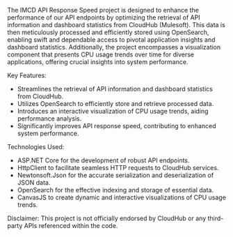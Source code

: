 The IMCD API Response Speed project is designed to enhance the performance of our API endpoints by optimizing the retrieval of API information and dashboard statistics from CloudHub (Mulesoft). This data is then meticulously processed and efficiently stored using OpenSearch, enabling swift and dependable access to pivotal application insights and dashboard statistics. Additionally, the project encompasses a visualization component that presents CPU usage trends over time for diverse applications, offering crucial insights into system performance.

Key Features:
- Streamlines the retrieval of API information and dashboard statistics from CloudHub.
- Utilizes OpenSearch to efficiently store and retrieve processed data.
- Introduces an interactive visualization of CPU usage trends, aiding performance analysis.
- Significantly improves API response speed, contributing to enhanced system performance.

Technologies Used:
- ASP.NET Core for the development of robust API endpoints.
- HttpClient to facilitate seamless HTTP requests to CloudHub services.
- Newtonsoft.Json for the accurate serialization and deserialization of JSON data.
- OpenSearch for the effective indexing and storage of essential data.
- CanvasJS to create dynamic and interactive visualizations of CPU usage trends.

Disclaimer:
This project is not officially endorsed by CloudHub or any third-party APIs referenced within the code.
